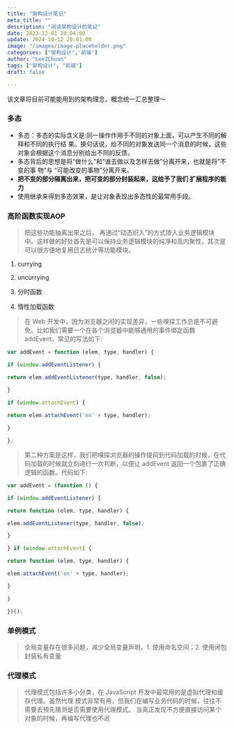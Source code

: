 ```yaml
---
title: "架构设计笔记"
meta_title: ""
description: "阅读架构设计的笔记"
date: 2023-12-01 20:04:00
update: 2024-10-12 20:01:00
image: "/images/image-placeholder.png"
categories: ["架构设计",'前端']
author: "LeeZChuan"
tags: ["架构设计", "前端"]
draft: false

---
```


<!-- truncate -->

该文章将目前可能能用到的架构理念，概念统一汇总整理～


### 多态

* 多态：多态的实际含义是:同一操作作用于不同的对象上面，可以产生不同的解释和不同的执行结 果。换句话说，给不同的对象发送同一个消息的时候，这些对象会根据这个消息分别给出不同的反馈。
*  多态背后的思想是将“做什么”和“谁去做以及怎样去做”分离开来，也就是将“不变的事 物”与 “可能改变的事物”分离开来。
* **把不变的部分隔离出来，把可变的部分封装起来，这给予了我们 扩展程序的能力**
* 使用继承来得到多态效果，是让对象表现出多态性的最常用手段。


### 高阶函数实现AOP

> 把这些功能抽离出来之后， 再通过“动态织入”的方式掺入业务逻辑模块中。这样做的好处首先是可以保持业务逻辑模块的纯净和高内聚性，其次是可以很方便地复用日志统计等功能模块。

1. currying

2. uncurrying
3. 分时函数
4. 惰性加载函数
> 在 Web 开发中，因为浏览器之间的实现差异，一些嗅探工作总是不可避免。比如我们需要一个在各个浏览器中能够通用的事件绑定函数 addEvent，常见的写法如下:

```js
var addEvent = function (elem, type, handler) {

if (window.addEventListener) {

return elem.addEventListener(type, handler, false);

}

if (window.attachEvent) {
  
return elem.attachEvent('on' + type, handler);

}

};
```
> 第二种方案是这样，我们把嗅探浏览器的操作提前到代码加载的时候，在代码加载的时候就立刻进行一次判断，以便让 addEvent 返回一个包裹了正确逻辑的函数。代码如下:

```js
var addEvent = (function () {

if (window.addEventListener) {

return function (elem, type, handler) {

elem.addEventListener(type, handler, false);

}

} if (window.attachEvent) {

return function (elem, type, handler) {

elem.attachEvent('on' + type, handler);

}

}

})();
```

### 单例模式

>全局变量存在很多问题，减少全局变量声明，1. 使用命名空间；2. 使用闭包封装私有变量

### 代理模式
> 代理模式包括许多小分类，在 JavaScript 开发中最常用的是虚拟代理和缓存代理。虽然代理 模式非常有用，但我们在编写业务代码的时候，往往不需要去预先猜测是否需要使用代理模式。 当真正发现不方便直接访问某个对象的时候，再编写代理也不迟